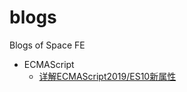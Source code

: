 # blogs
Blogs of Space FE
* ECMAScript
  * [详解ECMAScript2019/ES10新属性](https://github.com/space-fe/blogs/issues/2)

